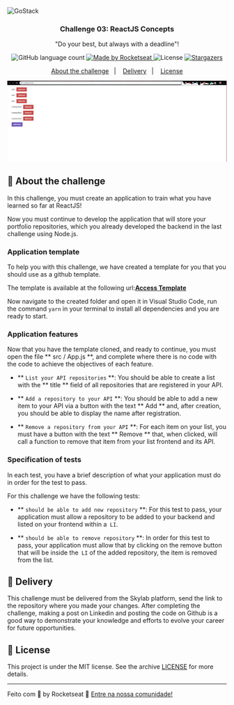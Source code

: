 <img alt="GoStack" src="https://storage.googleapis.com/golden-wind/bootcamp-gostack/header-desafios.png" />

<h3 align="center">
  Challenge 03: ReactJS Concepts
</h3>

<p align="center">"Do your best, but always with a deadline"!</blockquote>

<p align="center">
  <img alt="GitHub language count" src="https://img.shields.io/github/languages/count/rocketseat/bootcamp-gostack-desafios?color=%2304D361">

  <a href="https://rocketseat.com.br">
    <img alt="Made by Rocketseat" src="https://img.shields.io/badge/made%20by-Rocketseat-%2304D361">
  </a>

  <img alt="License" src="https://img.shields.io/badge/license-MIT-%2304D361">

  <a href="https://github.com/Rocketseat/bootcamp-gostack-desafios/stargazers">
    <img alt="Stargazers" src="https://img.shields.io/github/stars/rocketseat/bootcamp-gostack-desafios?style=social">
  </a>
</p>

<p align="center">
  <a href="#rocket-sobre-o-desafio">About the challenge</a>&nbsp;&nbsp;&nbsp;|&nbsp;&nbsp;&nbsp;
  <a href="#calendar-entrega">Delivery</a>&nbsp;&nbsp;&nbsp;|&nbsp;&nbsp;&nbsp;
  <a href="#memo-licença">License</a>
</p>

<p align="center">
  <img  src="./pic.JPG">
</p>

## :rocket: About the challenge

In this challenge, you must create an application to train what you have learned so far at ReactJS!

Now you must continue to develop the application that will store your portfolio repositories, which you already developed the backend in the last challenge using Node.js.

### Application template

To help you with this challenge, we have created a template for you that you should use as a github template.

The template is available at the following url:**[Access Template](https://github.com/Rocketseat/gostack-template-conceitos-reactjs)**


Now navigate to the created folder and open it in Visual Studio Code, run the command `yarn` in your terminal to install all dependencies and you are ready to start.

### Application features

Now that you have the template cloned, and ready to continue, you must open the file ** src / App.js **, and complete where there is no code with the code to achieve the objectives of each feature.

- ** `List your API repositories` **: You should be able to create a list with the ** title ** field of all repositories that are registered in your API.

- ** `Add a repository to your API` **: You should be able to add a new item to your API via a button with the text ** Add ** and, after creation, you should be able to display the name after registration.

- ** `Remove a repository from your API` **: For each item on your list, you must have a button with the text ** Remove ** that, when clicked, will call a function to remove that item from your list frontend and its API.

### Specification of tests

In each test, you have a brief description of what your application must do in order for the test to pass.

For this challenge we have the following tests:

- ** `should be able to add new repository` **: For this test to pass, your application must allow a repository to be added to your backend and listed on your frontend within a` LI`.

- ** `should be able to remove repository` **: In order for this test to pass, your application must allow that by clicking on the remove button that will be inside the` LI` of the added repository, the item is removed from the list.

## :calendar: Delivery

This challenge must be delivered from the Skylab platform, send the link to the repository where you made your changes. After completing the challenge, making a post on Linkedin and posting the code on Github is a good way to demonstrate your knowledge and efforts to evolve your career for future opportunities.

## :memo: License
This project is under the MIT license. See the archive [LICENSE](LICENSE.md) for more details.

---

Feito com 💜 by Rocketseat :wave: [Entre na nossa comunidade!](https://discordapp.com/invite/gCRAFhc)
